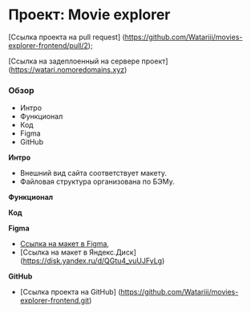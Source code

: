# Проект: Movie explorer
[Ссылка проекта на pull request] (https://github.com/Watariii/movies-explorer-frontend/pull/2);

[Ссылка на задеплоенный на сервере проект] (https://watari.nomoredomains.xyz)



### Обзор
* Интро
* Функционал
* Код
* Figma
* GitHub

**Интро**
* Внешний вид сайта соответствует макету.
* Файловая структура организована по БЭМу.

**Функционал**

**Код**

**Figma**

* [Ссылка на макет в Figma](https://www.figma.com/file/W0c40pyITATHHAm6E5GKlm/Diploma?type=design&node-id=932-2802&mode=design&t=LTLfCuOH2BrdIWU3-0), 
* [Ссылка на макет в Яндекс.Диск] (https://disk.yandex.ru/d/QGtu4_vuUJFyLg)

**GitHub**

* [Ссылка проекта на GitHub] (https://github.com/Watariii/movies-explorer-frontend.git)